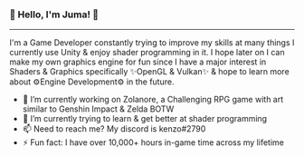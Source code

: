 ### 👋 Hello, I'm Juma! 👋

---
I'm a Game Developer constantly trying to improve my skills at many things I currently use Unity & enjoy shader programming in it. I hope later on I can make my own graphics engine for fun since I have a major interest in Shaders & Graphics specifically ✨OpenGL & Vulkan✨ & hope to learn more about ⚙️Engine Development⚙️ in the future.

- 🔭 I’m currently working on Zolanore, a Challenging RPG game with art similar to Genshin Impact & Zelda BOTW
- 🌱 I’m currently trying to learn & get better at shader programming
- 📫 Need to reach me? My discord is kenzo#2790
- ⚡ Fun fact: I have over 10,000+ hours in-game time across my lifetime

